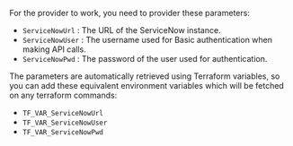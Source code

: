 For the provider to work, you need to provider these parameters:

* `ServiceNowUrl` : The URL of the ServiceNow instance.
* `ServiceNowUser` : The username used for Basic authentication when making API calls.
* `ServiceNowPwd` : The password of the user used for authentication.

The parameters are automatically retrieved using Terraform variables, so you can add these equivalent environment variables which will be fetched on any terraform commands:

* `TF_VAR_ServiceNowUrl`
* `TF_VAR_ServiceNowUser`
* `TF_VAR_ServiceNowPwd`